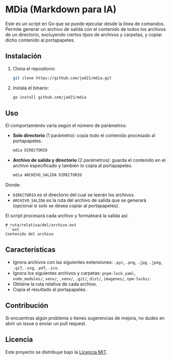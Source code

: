 # MDia (Markdown para IA)

Este es un script en Go que se puede ejecutar desde la línea de comandos. Permite generar un archivo de salida con el contenido de todos los archivos de un directorio, excluyendo ciertos tipos de archivos y carpetas, y copiar dicho contenido al portapapeles.

## Instalación

1. Clona el repositorio:

   ```bash
   git clone https://github.com/jad21/mdia.git
   ```

2. Instala el binario:

   ```bash
   go install github.com/jad21/mdia
   ```

## Uso

El comportamiento varía según el número de parámetros:

* **Solo directorio** (1 parámetro): copia todo el contenido procesado al portapapeles.

  ```bash
  mdia DIRECTORIO
  ```

* **Archivo de salida y directorio** (2 parámetros): guarda el contenido en el archivo especificado y también lo copia al portapapeles.

  ```bash
  mdia ARCHIVO_SALIDA DIRECTORIO
  ```

Donde:

* `DIRECTORIO` es el directorio del cual se leerán los archivos.
* `ARCHIVO_SALIDA` es la ruta del archivo de salida que se generará (opcional si solo se desea copiar al portapapeles).

El script procesará cada archivo y formateará la salida así:

````
# ruta/relativa/del/archivo.ext
```ext
Contenido del archivo
````

## Características

* Ignora archivos con las siguientes extensiones: `.pyc`, `.png`, `.jpg`, `.jpeg`, `.gif`, `.svg`, `.pdf`, `.ico`.
* Ignora los siguientes archivos y carpetas: `pnpm-lock.yaml`, `node_modules/`, `venv/`, `_venv/`, `.git/`, `dist/`, `imagenes/`, `npm-locks/`.
* Obtiene la ruta relativa de cada archivo.
* Copia el resultado al portapapeles.

## Contribución

Si encuentras algún problema o tienes sugerencias de mejora, no dudes en abrir un issue o enviar un pull request.

## Licencia

Este proyecto se distribuye bajo la [Licencia MIT](LICENSE).
